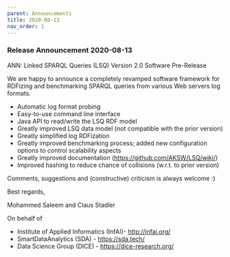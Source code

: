 ```yaml
---
parent: Announcements
title: 2020-08-13
nav_order: 1
---
```


### Release Announcement 2020-08-13

ANN: Linked SPARQL Queries (LSQ) Version 2.0 Software Pre-Release

We are happy to announce a completely revamped software framework for RDFizing and benchmarking SPARQL queries from
various Web servers log formats.

* Automatic log format probing
* Easy-to-use command line interface
* Java API to read/write the LSQ RDF model
* Greatly improved LSQ data model (not compatible with the prior version)
* Greatly simplified log RDFization
* Greatly improved benchmarking process; added new configuration options to control scalability aspects
* Greatly improved documentation (https://github.com/AKSW/LSQ/wiki/)
* Improved hashing to reduce chance of collisions (w.r.t. to prior version)

Comments, suggestions and (constructive) criticism is always welcome :)

Best regards,

Mohammed Saleem and Claus Stadler

On behalf of
* Institute of Applied Informatics (InfAI)- http://infai.org/
* SmartDataAnalytics (SDA) - https://sda.tech/
* Data Science Group (DICE) - https://dice-research.org/

